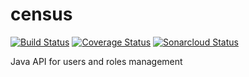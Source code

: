 # census

[![Build Status](https://travis-ci.org/tarabaralla/census.svg?branch=master)](https://travis-ci.org/tarabaralla/census)
[![Coverage Status](https://coveralls.io/repos/github/tarabaralla/census/badge.svg?branch=master)](https://coveralls.io/github/tarabaralla/census?branch=master)
[![Sonarcloud Status](https://sonarcloud.io/api/project_badges/measure?project=clast%3Acensus&metric=alert_status)](https://sonarcloud.io/dashboard?id=clast%3Acensus)

Java API for users and roles management
